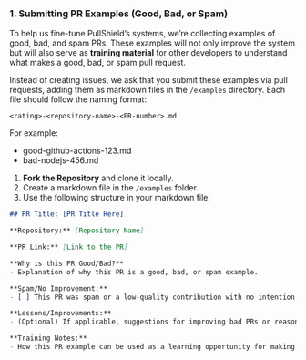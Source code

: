 ### 1. Submitting PR Examples (Good, Bad, or Spam)
To help us fine-tune PullShield’s systems, we’re collecting examples of good, bad, and spam PRs. These examples will not only improve the system but will also serve as **training material** for other developers to understand what makes a good, bad, or spam pull request.

Instead of creating issues, we ask that you submit these examples via pull requests, adding them as markdown files in the `/examples` directory. Each file should follow the naming format:

`<rating>-<repository-name>-<PR-number>.md`

For example:
- good-github-actions-123.md
- bad-nodejs-456.md

1. **Fork the Repository** and clone it locally.
2. Create a markdown file in the `/examples` folder.
3. Use the following structure in your markdown file:

```markdown
## PR Title: [PR Title Here]

**Repository:** [Repository Name]

**PR Link:** [Link to the PR]

**Why is this PR Good/Bad?**
- Explanation of why this PR is a good, bad, or spam example.

**Spam/No Improvement:**
- [ ] This PR was spam or a low-quality contribution with no intention to improve the project.

**Lessons/Improvements:**
- (Optional) If applicable, suggestions for improving bad PRs or reasons why good PRs stood out.

**Training Notes:**
- How this PR example can be used as a learning opportunity for making effective pull requests (optional if the PR is marked as spam).
```
